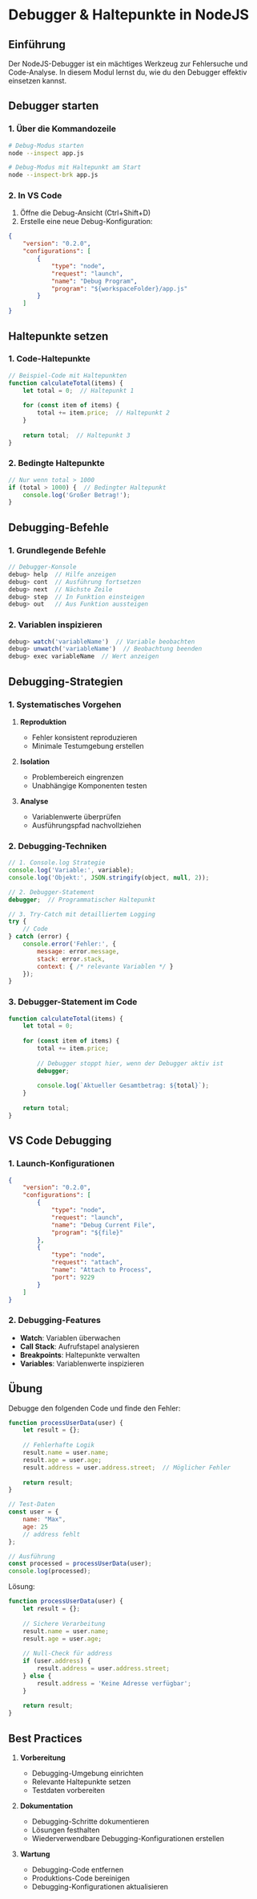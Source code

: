 # Debugger & Haltepunkte in NodeJS

## Einführung

Der NodeJS-Debugger ist ein mächtiges Werkzeug zur Fehlersuche und Code-Analyse. In diesem Modul lernst du, wie du den Debugger effektiv einsetzen kannst.

## Debugger starten

### 1. Über die Kommandozeile

```bash
# Debug-Modus starten
node --inspect app.js

# Debug-Modus mit Haltepunkt am Start
node --inspect-brk app.js
```

### 2. In VS Code

1. Öffne die Debug-Ansicht (Ctrl+Shift+D)
2. Erstelle eine neue Debug-Konfiguration:

```json
{
    "version": "0.2.0",
    "configurations": [
        {
            "type": "node",
            "request": "launch",
            "name": "Debug Program",
            "program": "${workspaceFolder}/app.js"
        }
    ]
}
```

## Haltepunkte setzen

### 1. Code-Haltepunkte

```javascript
// Beispiel-Code mit Haltepunkten
function calculateTotal(items) {
    let total = 0;  // Haltepunkt 1
    
    for (const item of items) {
        total += item.price;  // Haltepunkt 2
    }
    
    return total;  // Haltepunkt 3
}
```

### 2. Bedingte Haltepunkte

```javascript
// Nur wenn total > 1000
if (total > 1000) {  // Bedingter Haltepunkt
    console.log('Großer Betrag!');
}
```

## Debugging-Befehle

### 1. Grundlegende Befehle

```javascript
// Debugger-Konsole
debug> help  // Hilfe anzeigen
debug> cont  // Ausführung fortsetzen
debug> next  // Nächste Zeile
debug> step  // In Funktion einsteigen
debug> out   // Aus Funktion aussteigen
```

### 2. Variablen inspizieren

```javascript
debug> watch('variableName')  // Variable beobachten
debug> unwatch('variableName')  // Beobachtung beenden
debug> exec variableName  // Wert anzeigen
```

## Debugging-Strategien

### 1. Systematisches Vorgehen

1. **Reproduktion**
   - Fehler konsistent reproduzieren
   - Minimale Testumgebung erstellen

2. **Isolation**
   - Problembereich eingrenzen
   - Unabhängige Komponenten testen

3. **Analyse**
   - Variablenwerte überprüfen
   - Ausführungspfad nachvollziehen

### 2. Debugging-Techniken

```javascript
// 1. Console.log Strategie
console.log('Variable:', variable);
console.log('Objekt:', JSON.stringify(object, null, 2));

// 2. Debugger-Statement
debugger;  // Programmatischer Haltepunkt

// 3. Try-Catch mit detailliertem Logging
try {
    // Code
} catch (error) {
    console.error('Fehler:', {
        message: error.message,
        stack: error.stack,
        context: { /* relevante Variablen */ }
    });
}
```

### 3. Debugger-Statement im Code

```javascript
function calculateTotal(items) {
    let total = 0;
    
    for (const item of items) {
        total += item.price;
        
        // Debugger stoppt hier, wenn der Debugger aktiv ist
        debugger;
        
        console.log(`Aktueller Gesamtbetrag: ${total}`);
    }
    
    return total;
}
```

## VS Code Debugging

### 1. Launch-Konfigurationen

```json
{
    "version": "0.2.0",
    "configurations": [
        {
            "type": "node",
            "request": "launch",
            "name": "Debug Current File",
            "program": "${file}"
        },
        {
            "type": "node",
            "request": "attach",
            "name": "Attach to Process",
            "port": 9229
        }
    ]
}
```

### 2. Debugging-Features

- **Watch**: Variablen überwachen
- **Call Stack**: Aufrufstapel analysieren
- **Breakpoints**: Haltepunkte verwalten
- **Variables**: Variablenwerte inspizieren

## Übung

Debugge den folgenden Code und finde den Fehler:

```javascript
function processUserData(user) {
    let result = {};
    
    // Fehlerhafte Logik
    result.name = user.name;
    result.age = user.age;
    result.address = user.address.street;  // Möglicher Fehler
    
    return result;
}

// Test-Daten
const user = {
    name: "Max",
    age: 25
    // address fehlt
};

// Ausführung
const processed = processUserData(user);
console.log(processed);
```

Lösung:

```javascript
function processUserData(user) {
    let result = {};
    
    // Sichere Verarbeitung
    result.name = user.name;
    result.age = user.age;
    
    // Null-Check für address
    if (user.address) {
        result.address = user.address.street;
    } else {
        result.address = 'Keine Adresse verfügbar';
    }
    
    return result;
}
```

## Best Practices

1. **Vorbereitung**
   - Debugging-Umgebung einrichten
   - Relevante Haltepunkte setzen
   - Testdaten vorbereiten

2. **Dokumentation**
   - Debugging-Schritte dokumentieren
   - Lösungen festhalten
   - Wiederverwendbare Debugging-Konfigurationen erstellen

3. **Wartung**
   - Debugging-Code entfernen
   - Produktions-Code bereinigen
   - Debugging-Konfigurationen aktualisieren 